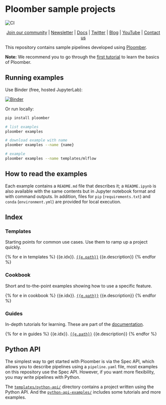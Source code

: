 # Ploomber sample projects

![CI](https://github.com/ploomber/projects/workflows/ci/badge.svg)

<p align="center">
  <a href="https://ploomber.io/community">Join our community</a>
  |
  <a href="https://www.getrevue.co/profile/ploomber">Newsletter</a>
  |
  <a href="https://docs.ploomber.io/">Docs</a>
  |
  <a href="https://twitter.com/intent/user?screen_name=ploomber">Twitter</a>
  |
  <a href="https://ploomber.io/">Blog</a>
  |
  <a href="https://www.youtube.com/channel/UCaIS5BMlmeNQE4-Gn0xTDXQ">YouTube</a>
  |
  <a href="mailto:contact@ploomber.io">Contact us</a>
</p>

This repository contains sample pipelines developed using [Ploomber](https://github.com/ploomber/ploomber).

**Note:** We recommend you to go through the [first tutorial](https://docs.ploomber.io/en/latest/get-started/first-pipeline.html) to learn the basics of Ploomber.

## Running examples

Use Binder (free, hosted JupyterLab):

[![Binder](https://mybinder.org/badge_logo.svg)](https://mybinder.org/v2/gh/ploomber/binder-env/main?urlpath=git-pull%3Frepo%3Dhttps%253A%252F%252Fgithub.com%252Fploomber%252Fprojects%26urlpath%3Dlab%252Ftree%252Fprojects%252FREADME.ipynb%26branch%3Dmaster)

Or run locally:

~~~sh
pip install ploomber

# list examples
ploomber examples

# download example with name
ploomber examples --name {name}

# example
ploomber examples --name templates/mlflow
~~~

## How to read the examples

Each example contains a `README.md` file that describes it; a `README.ipynb` is also available with the same contents but in Jupyter notebook format and with command outputs. In addition, files for `pip` (`requirements.txt`) and  `conda` (`environment.yml`) are provided for local execution.

## Index

### Templates

Starting points for common use cases. Use them to ramp up a project quickly.

{% for e in templates %}
{{e.idx}}. [`{{e.path}}`]({{e.path}}/README.ipynb) {{e.description}}
{% endfor %}

### Cookbook

Short and to-the-point examples showing how to use a specific feature.

{% for e in cookbook %}
{{e.idx}}. [`{{e.path}}`]({{e.path}}/README.ipynb) {{e.description}}
{% endfor %}

### Guides

In-depth tutorials for learning.  These are part of the [documentation](https://docs.ploomber.io/en/latest/user-guide/index.html).

{% for e in guides %}
{{e.idx}}. [`{{e.path}}`]({{e.path}}/README.ipynb) {{e.description}}
{% endfor %}


## Python API

The simplest way to get started with Ploomber is via the Spec API, which allows you to describe pipelines using a `pipeline.yaml` file, most examples on this repository use the Spec API. However, if you want more flexibility, you may write pipelines with Python.

The [`templates/python-api/`](templates/python-api) directory contains a project written using the Python API. And the [`python-api-examples/`](python-api-examples) includes some tutorials and more examples.
